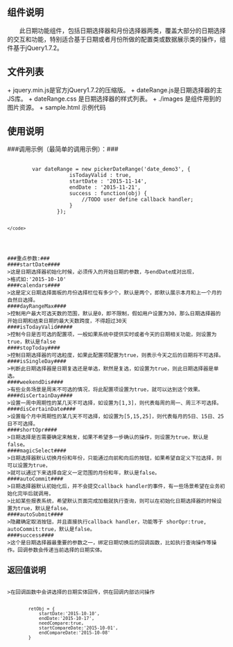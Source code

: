 <h2>组件说明</h2>
　　此日期功能组件，包括日期选择器和月份选择器两类，覆盖大部分的日期选择的交互和功能，特别适合基于日期或者月份所做的配置类或数据展示类的操作，组件基于jQuery1.7.2。

<h2>文件列表</h2>
+  jquery.min.js是官方jQuery1.7.2的压缩版。
+  dateRange.js是日期选择器的主JS库。
+  dateRange.css 是日期选择器的样式列表。
+  ./images 是组件用到的图片资源。
+  sample.html 示例代码

<h2>使用说明</h2>
###调用示例（最简单的调用示例）：###
<pre>
	<code>
		var dateRange = new pickerDateRange('date_demo3', {
					isTodayValid : true,
					startDate : '2015-11-14',
					endDate : '2015-11-21',
					success : function(obj) {
						//TODO user define callback handler;
					}
				});

	</code>
</pre>
###重点参数:###
####startDate####
>这是日期选择器初始化时候，必须传入的开始日期的参数，与endDate成对出现，
>格式如:'2015-10-10'
####calendars####
>这是定义日期选择面板的月份选择栏位有多少个，默认是两个，即默认展示本月和上一个月的自然日选择。
####dayRangeMax####
>控制用户最大可选天数的范围，默认是0，即不限制，假如用户设置为30，那么日期选择器的开始日期和结束日期的最大天数跨度，不得超过30天
####isTodayValid#####
>控制今日是否可选的配置项，一般如果系统中提供实时或者今天的日期相关功能，则设置为true，默认是false
####stopToday####
>控制日期选择器的可选粒度，如果此配置项配置为true，则表示今天之后的日期将不可选择。
####isSingleDay####
>判断此日期选择器是日期复选还是单选，默然是复选，如设置为true，则此日期选择器是单选。
####weekendDis####
>有些业务场景是周末不可选的情况，将此配置项设置为true，就可以达到这个效果。
####disCertainDay####
>设置一周中周期性的某几天不可选择，如设置为[1,3]，则代表每周的周一、周三不可选择。
####disCertainDate####
>设置每个月中周期性的某几天不可选择，如设置为[5,15,25]，则代表每月的5日、15日、25日不可选择。
####shortOpr####
>日期选择是否需要确定来触发，如果不希望多一步确认的操作，则设置为true，默认是false。
####magicSelect####
>日期选择器默认切换月份和年份，只能通过向前和向后的按钮，如果希望自定义下拉选择，则可以设置为true，
>就可以通过下来选择自定义一定范围的月份和年，默认是false。
####autoCommit####
>日期选择器默认初始化后，并不会提交callback handler的事件，有一些场景希望在业务初始化完毕后就调用，
>比如某些报表系统，希望默认页面完成加载就执行查询，则可以在初始化日期选择器的时候设置为true，默认是false。
####autoSubmit####
>隐藏确定取消按钮，并且直接执行callback handler，功能等于 shorOpr:true, autoCommit:true，默认是false。
####success####
>这个是日期选择器最重要的参数之一，绑定日期切换后的回调函数，比如执行查询操作等操作。回调参数会传递当前选择的日期实体。
<h2>返回值说明</h2>
>在回调函数中会讲选择的日期实体回传，供在回调内部访问操作
<pre>
    <code>
        retObj = {
            startDate:'2015-10-10',
            endDate:'2015-10-17',
            needCompare:true,
            startCompareDate:'2015-10-01',
            endCompareDate:'2015-10-08'
        }
    </code>
</pre>
